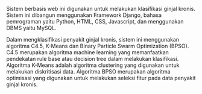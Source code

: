 Sistem berbasis web ini digunakan untuk melakukan klasifikasi ginjal kronis. Sistem ini dibangun menggunakan Framework Django, bahasa pemrograman yaitu Python, HTML, CSS, Javascript, dan menggunakan DBMS yaitu MySQL.

Dalam mengklasifikasi penyakit ginjal kronis, sistem ini menggunakan algoritma C4.5, K-Means dan Binary Particle Swarm Optimization (BPSO). C4.5 merupakan algoritma machine learning yang memanfaatkan pendekatan rule base atau decision tree dalam melakukan klasifikasi. Algoritma K-Means adalah algoritma clustering yang digunakan untuk melakukan diskritisasi data. Algoritma BPSO merupakan algoritma optimisasi yang digunakan untuk melakukan seleksi fitur pada data penyakit ginjal kronis. 

